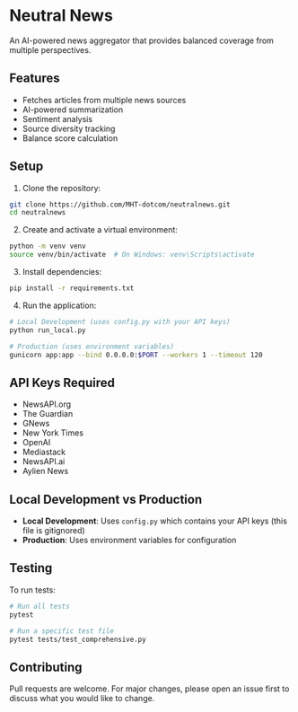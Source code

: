 # Neutral News

An AI-powered news aggregator that provides balanced coverage from multiple perspectives.

## Features
- Fetches articles from multiple news sources
- AI-powered summarization
- Sentiment analysis
- Source diversity tracking
- Balance score calculation

## Setup

1. Clone the repository:
```bash
git clone https://github.com/MHT-dotcom/neutralnews.git
cd neutralnews
```

2. Create and activate a virtual environment:
```bash
python -m venv venv
source venv/bin/activate  # On Windows: venv\Scripts\activate
```

3. Install dependencies:
```bash
pip install -r requirements.txt
```

4. Run the application:
```bash
# Local Development (uses config.py with your API keys)
python run_local.py

# Production (uses environment variables)
gunicorn app:app --bind 0.0.0.0:$PORT --workers 1 --timeout 120
```

## API Keys Required
- NewsAPI.org
- The Guardian
- GNews
- New York Times
- OpenAI
- Mediastack
- NewsAPI.ai
- Aylien News

## Local Development vs Production
- **Local Development**: Uses `config.py` which contains your API keys (this file is gitignored)
- **Production**: Uses environment variables for configuration

## Testing
To run tests:
```bash
# Run all tests
pytest

# Run a specific test file
pytest tests/test_comprehensive.py
```

## Contributing
Pull requests are welcome. For major changes, please open an issue first to discuss what you would like to change.
